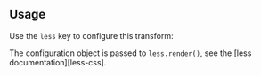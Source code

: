 ## Usage

Use the `less` key to configure this transform:

<? @source {javascript=s/(\.\.\/)+lib\/index/trucks/gm} usage.js ?>

The configuration object is passed to `less.render()`, see the [less documentation][less-css].


